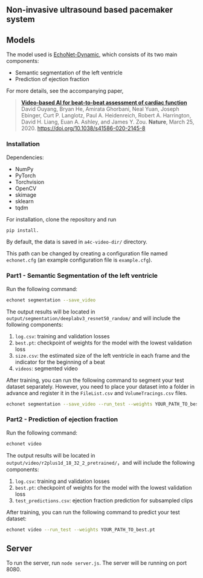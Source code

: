 Non-invasive ultrasound based pacemaker system
------------------------------------------------------------------------------

## Models

The model used is [EchoNet-Dynamic](https://github.com/echonet/dynamic?tab=readme-ov-file), which consists of its two main components:

- Semantic segmentation of the left ventricle
- Prediction of ejection fraction

For more details, see the accompanying paper,

> [**Video-based AI for beat-to-beat assessment of cardiac function**](https://www.nature.com/articles/s41586-020-2145-8)<br/>
> David Ouyang, Bryan He, Amirata Ghorbani, Neal Yuan, Joseph Ebinger, Curt P. Langlotz, Paul A. Heidenreich, Robert A. Harrington, David H. Liang, Euan A. Ashley, and James Y. Zou. <b>Nature</b>, March 25, 2020. https://doi.org/10.1038/s41586-020-2145-8

### Installation

Dependencies:

  - NumPy
  - PyTorch
  - Torchvision
  - OpenCV
  - skimage
  - sklearn
  - tqdm

For installation, clone the repository and run

```zsh
pip install.
```

By default, the data is saved in `a4c-video-dir/` directory.

This path can be changed by creating a configuration file named `echonet.cfg` (an example configuration file is `example.cfg`).

### Part1 - Semantic Segmentation of the left ventricle

Run the following command:

```zsh
echonet segmentation --save_video
```

The output results will be located in `output/segmentation/deeplabv3_resnet50_random/` and will include the following components:

1. `log.csv`: training and validation losses
2. `best.pt`: checkpoint of weights for the model with the lowest validation loss
3. `size.csv`: the estimated size of the left ventricle in each frame and the indicator for the beginning of a beat
4. `videos`: segmented video

After training, you can run the following command to segment your test dataset separately. However, you need to place your dataset into a folder in advance and register it in the `FileList.csv` and `VolumeTracings.csv` files.

```zsh
echonet segmentation --save_video --run_test --weights YOUR_PATH_TO_best.pt
```

### Part2 - Prediction of ejection fraction

Run the following command:

```zsh
echonet video
```

The output results will be located in `output/video/r2plus1d_18_32_2_pretrained/`，and will include the following components:

1. `log.csv`: training and validation losses
2. `best.pt`: checkpoint of weights for the model with the lowest validation loss
3. `test_predictions.csv`: ejection fraction prediction for subsampled clips

After training, you can run the following command to predict your test dataset:

```zsh
echonet video --run_test --weights YOUR_PATH_TO_best.pt
```

## Server

To run the server, run `node server.js`. The server will be running on port 8080.
